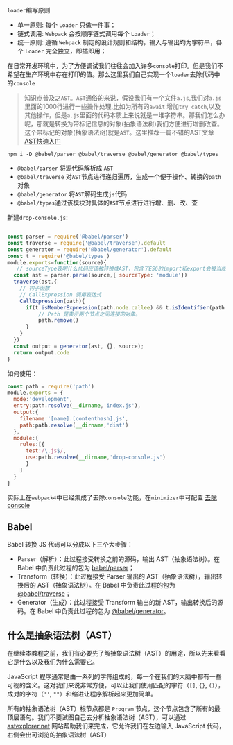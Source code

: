 `loader`编写原则

- 单一原则: 每个 `Loader` 只做一件事；
- 链式调用: `Webpack` 会按顺序链式调用每个 `Loader`；
- 统一原则: 遵循 `Webpack` 制定的设计规则和结构，输入与输出均为字符串，各个 `Loader` 完全独立，即插即用；

在日常开发环境中，为了方便调试我们往往会加入许多`console`打印。但是我们不希望在生产环境中存在打印的值。那么这里我们自己实现一个`loader`去除代码中的`console`

> 知识点普及之`AST`。`AST`通俗的来说，假设我们有一个文件`a.js`,我们对`a.js`里面的1000行进行一些操作处理,比如为所有的`await` 增加`try catch`,以及其他操作，但是`a.js`里面的代码本质上来说就是一堆字符串。那我们怎么办呢，那就是转换为带标记信息的对象(抽象语法树)我们方便进行增删改查。这个带标记的对象(抽象语法树)就是`AST`。这里推荐一篇不错的AST文章 [AST快速入门](https://segmentfault.com/a/1190000016231512)

```
npm i -D @babel/parser @babel/traverse @babel/generator @babel/types
```

- `@babel/parser` 将源代码解析成 `AST`
- `@babel/traverse` 对`AST`节点进行递归遍历，生成一个便于操作、转换的`path`对象
- `@babel/generator` 将`AST`解码生成`js`代码
- `@babel/types`通过该模块对具体的`AST`节点进行进行增、删、改、查

新建`drop-console.js`:

```javascript

const parser = require('@babel/parser')
const traverse = require('@babel/traverse').default
const generator = require('@babel/generator').default
const t = require('@babel/types')
module.exports=function(source){
   // sourceType表明什么代码应该被转换成AST，包含了ES6的import和export会被当成module，否则就是script
  const ast = parser.parse(source,{ sourceType: 'module'})
  traverse(ast,{
    // 钩子函数
    // CallExpression 调用表达式
    CallExpression(path){ 
      if(t.isMemberExpression(path.node.callee) && t.isIdentifier(path.node.callee.object, {name: "console"})){
          // Path 是表示两个节点之间连接的对象。
          path.remove()
      }
    }
  })
  const output = generator(ast, {}, source);
  return output.code
}
```

如何使用：

```javascript
const path = require('path')
module.exports = {
  mode:'development',
  entry:path.resolve(__dirname,'index.js'),
  output:{
    filename:'[name].[contenthash].js',
    path:path.resolve(__dirname,'dist')
  },
  module:{
    rules:[{
      test:/\.js$/,
      use:path.resolve(__dirname,'drop-console.js')
      }
    ]
  }
}
```

实际上在`webpack4`中已经集成了去除`console`功能，在`minimizer`中可配置 [去除console](https://webpack.js.org/plugins/terser-webpack-plugin/#root)

## Babel

Babel 转换 JS 代码可以分成以下三个大步骤：

- Parser（解析）：此过程接受转换之前的源码，输出 AST（抽象语法树）。在 Babel 中负责此过程的包为 [babel/parser](https://github.com/babel/babel/tree/master/packages/babel-parser)；
- Transform（转换）：此过程接受 Parser 输出的 AST（抽象语法树），输出转换后的 AST（抽象语法树）。在 Babel 中负责此过程的包为 [@babel/traverse](https://github.com/babel/babel/tree/master/packages/babel-traverse)；
- Generator（生成）：此过程接受 Transform 输出的新 AST，输出转换后的源码。在 Babel 中负责此过程的包为 [@babel/generator](https://github.com/babel/babel/tree/master/packages/babel-generator)。

## 什么是抽象语法树（AST）

在继续本教程之前，我们有必要先了解抽象语法树（AST）的用途，所以先来看看它是什么以及我们为什么需要它。

JavaScript 程序通常是由一系列的字符组成的，每一个在我们的大脑中都有一些可视的含义。这对我们来说非常方便，可以让我们使用匹配的字符（`[]`, `{}`, `()`），成对的字符（`''`, `""`）和缩进让程序解析起来更加简单。

所有的抽象语法树（AST）根节点都是 `Program` 节点，这个节点包含了所有的最顶层语句。我们不要试图自己去分析抽象语法树（AST），可以通过 [astexplorer.net](https://astexplorer.net/) 网站帮助我们来完成，它允许我们在左边输入 JavaScript 代码，右侧会出可浏览的抽象语法树（AST）



